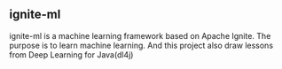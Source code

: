ignite-ml
---
ignite-ml is a machine learning framework based on Apache Ignite. The purpose is to learn machine learning. And this project
also draw lessons from Deep Learning for Java(dl4j)
